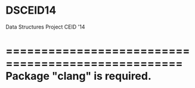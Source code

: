 DSCEID14
========

Data Structures Project CEID '14

===================================================
Package "clang" is required.
===================================================
